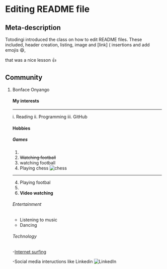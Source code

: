
# Editing README file
## Meta-description

Totodingi introduced the class on how to edit README files. These included, header creation, listing, image and [link] ( insertions and add emojis :smile:, 



that was a nice lesson :thumbsup:


## Community

1. Bonface Onyango
    #### My interests
    ***
    i. Reading
    ii. Programming
    iii. GitHub
    
    #### Hobbies
    ##### Games
    
    1. <Watching football>
    2. ~~Watching football~~
    3. watching football
    3. Playing chess ![chess](https://media.wired.com/photos/5f592bfb643fbe1f6e6807ec/16:9/w_2400,h_1350,c_limit/business_chess_1200074974.jpg)
    ----
    4. Playing footbal
    5. 
    6. **Video watching**
    
    ###### Entertainment
    * Listening to music
    * Dancing
   ###### Technology
    -[Internet surfing](https://techwithtech.com/internet-surfing-meaning/ 'this an absolute link . Explains the meaning of internet surfing')

    -Social media inteructions like Linkedin ![LinkedIn](https://cdn.uconnectlabs.com/wp-content/uploads/sites/21/2016/07/linkedin.jpg)
    
   
  
